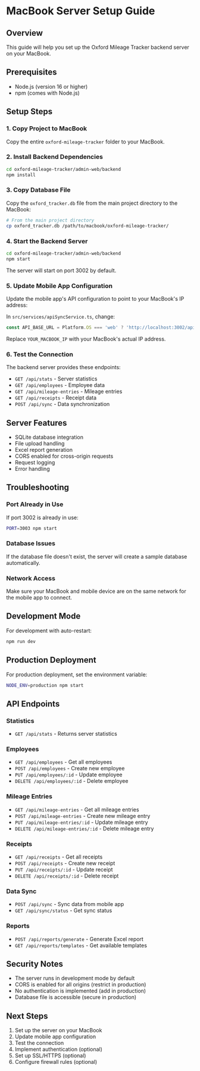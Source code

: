 # MacBook Server Setup Guide

## Overview
This guide will help you set up the Oxford Mileage Tracker backend server on your MacBook.

## Prerequisites
- Node.js (version 16 or higher)
- npm (comes with Node.js)

## Setup Steps

### 1. Copy Project to MacBook
Copy the entire `oxford-mileage-tracker` folder to your MacBook.

### 2. Install Backend Dependencies
```bash
cd oxford-mileage-tracker/admin-web/backend
npm install
```

### 3. Copy Database File
Copy the `oxford_tracker.db` file from the main project directory to the MacBook:
```bash
# From the main project directory
cp oxford_tracker.db /path/to/macbook/oxford-mileage-tracker/
```

### 4. Start the Backend Server
```bash
cd oxford-mileage-tracker/admin-web/backend
npm start
```

The server will start on port 3002 by default.

### 5. Update Mobile App Configuration
Update the mobile app's API configuration to point to your MacBook's IP address:

In `src/services/apiSyncService.ts`, change:
```javascript
const API_BASE_URL = Platform.OS === 'web' ? 'http://localhost:3002/api' : 'http://YOUR_MACBOOK_IP:3002/api';
```

Replace `YOUR_MACBOOK_IP` with your MacBook's actual IP address.

### 6. Test the Connection
The backend server provides these endpoints:
- `GET /api/stats` - Server statistics
- `GET /api/employees` - Employee data
- `GET /api/mileage-entries` - Mileage entries
- `GET /api/receipts` - Receipt data
- `POST /api/sync` - Data synchronization

## Server Features
- SQLite database integration
- File upload handling
- Excel report generation
- CORS enabled for cross-origin requests
- Request logging
- Error handling

## Troubleshooting

### Port Already in Use
If port 3002 is already in use:
```bash
PORT=3003 npm start
```

### Database Issues
If the database file doesn't exist, the server will create a sample database automatically.

### Network Access
Make sure your MacBook and mobile device are on the same network for the mobile app to connect.

## Development Mode
For development with auto-restart:
```bash
npm run dev
```

## Production Deployment
For production deployment, set the environment variable:
```bash
NODE_ENV=production npm start
```

## API Endpoints

### Statistics
- `GET /api/stats` - Returns server statistics

### Employees
- `GET /api/employees` - Get all employees
- `POST /api/employees` - Create new employee
- `PUT /api/employees/:id` - Update employee
- `DELETE /api/employees/:id` - Delete employee

### Mileage Entries
- `GET /api/mileage-entries` - Get all mileage entries
- `POST /api/mileage-entries` - Create new mileage entry
- `PUT /api/mileage-entries/:id` - Update mileage entry
- `DELETE /api/mileage-entries/:id` - Delete mileage entry

### Receipts
- `GET /api/receipts` - Get all receipts
- `POST /api/receipts` - Create new receipt
- `PUT /api/receipts/:id` - Update receipt
- `DELETE /api/receipts/:id` - Delete receipt

### Data Sync
- `POST /api/sync` - Sync data from mobile app
- `GET /api/sync/status` - Get sync status

### Reports
- `POST /api/reports/generate` - Generate Excel report
- `GET /api/reports/templates` - Get available templates

## Security Notes
- The server runs in development mode by default
- CORS is enabled for all origins (restrict in production)
- No authentication is implemented (add in production)
- Database file is accessible (secure in production)

## Next Steps
1. Set up the server on your MacBook
2. Update mobile app configuration
3. Test the connection
4. Implement authentication (optional)
5. Set up SSL/HTTPS (optional)
6. Configure firewall rules (optional)
